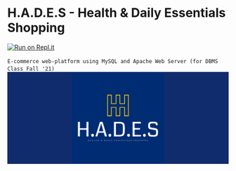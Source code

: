 # H.A.D.E.S - Health & Daily Essentials Shopping

[![Run on Repl.it](https://repl.it/badge/github/4bdul4ziz/undefined)](https://repl.it/github/4bdul4ziz/undefined)


`E-commerce web-platform using MySQL and Apache Web Server (for DBMS Class Fall '21)`
<br>
<img src = "https://github.com/4bdul4ziz/HADES/blob/master/assets/Banner1.png">

